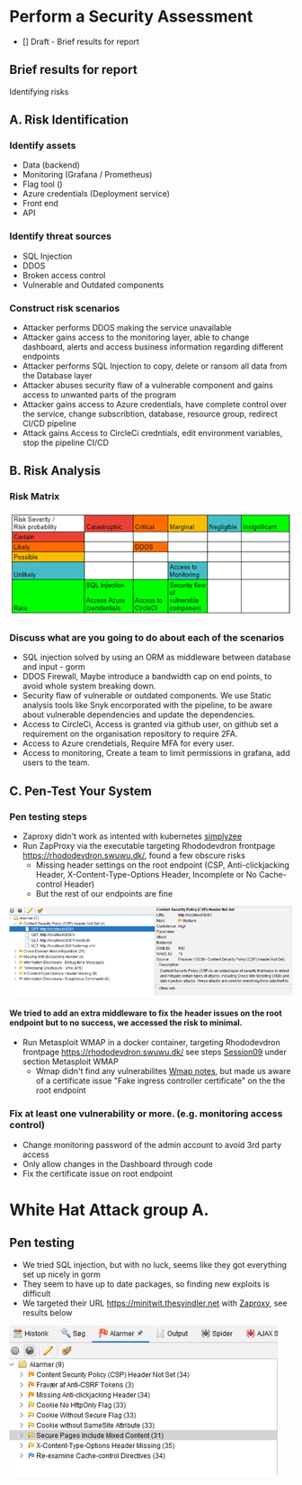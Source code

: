 # Perform a Security Assessment
- [] Draft - Brief results for report
##  Brief results for report
Identifying risks


## A. Risk Identification
### Identify assets
- Data (backend)
- Monitoring (Grafana / Prometheus)
- Flag tool ()
- Azure credentials (Deployment service)
- Front end
- API 

### Identify threat sources
- SQL Injection
- DDOS
- Broken access control
- Vulnerable and Outdated components

### Construct risk scenarios
- Attacker performs DDOS making the service unavailable
- Attacker gains access to the monitoring layer, able to change dashboard, alerts and access business information regarding different endpoints  
- Attacker performs SQL Injection to copy, delete or ransom all data from the Database layer
- Attacker abuses security flaw of a vulnerable component and gains access to unwanted parts of the program
- Attacker gains access to Azure credentials, have complete control over the service, change subscribtion, database, resource group, redirect CI/CD pipeline
- Attack gains Access to CircleCi credntials, edit environment variables, stop the pipeline CI/CD

## B. Risk Analysis

### Risk Matrix
![Risk Accessment Matrix](./RiskAssessmentMatrix.png)

### Discuss what are you going to do about each of the scenarios
- SQL injection solved by using an ORM as middleware between database and input - gorm 
- DDOS Firewall, Maybe introduce a bandwidth cap on end points, to avoid whole system breaking down.
- Security flaw of vulnerable or outdated components. We use Static analysis tools like Snyk encorporated with the pipeline, to be aware about vulnerable dependencies and update the dependencies.
- Access to CircleCi, Access is granted via github user, on github set a requirement on the organisation repository to require 2FA.   
- Access to Azure crendetials, Require MFA for every user.  
- Access to monitoring, Create a team to limit permissions in grafana, add users to the team. 

## C. Pen-Test Your System

### Pen testing steps
- Zaproxy didn't work as intented with kubernetes [simplyzee](https://github.com/simplyzee/kube-owasp-zap)
- Run ZapProxy via the executable targeting Rhododevdron frontpage https://rhododevdron.swuwu.dk/, found a few obscure risks
    -  Missing header settings on the root endpoint (CSP, Anti-clickjacking Header, X-Content-Type-Options Header, Incomplete or No Cache-control Header) 
    - But the rest of our endpoints are fine

![Zaproxy results](./ZaproxyAlarms.png)
#### We tried to add an extra middleware to fix the header issues on the root endpoint but to no success, we accessed the risk to minimal.

- Run Metasploit WMAP in a docker container, targeting Rhododevdron frontpage https://rhododevdron.swuwu.dk/ see steps [Session09](./session09.md) under section Metasploit WMAP 
    - Wmap didn't find any vulnerabilites [Wmap notes](./session09_security_WMAP.txt), but made us aware of a certificate issue "Fake ingress controller certificate" on the the root endpoint

### Fix at least one vulnerability or more. (e.g. monitoring access control)
- Change monitoring password of the admin account to avoid 3rd party access 
- Only allow changes in the Dashboard through code 
- Fix the certificate issue on root endpoint


# White Hat Attack group A.
## Pen testing

- We tried SQL injection, but with no luck, seems like they got everything set up nicely in gorm
- They seem to have up to date packages, so finding new exploits is difficult
- We targeted their URL https://minitwit.thesvindler.net with [Zaproxy](https://www.zaproxy.org/download/), see results below

![image](./GroupA-Zaproxy.png)

